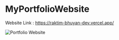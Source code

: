 # MyPortfolioWebsite
 Website Link : https://raktim-bhuyan-dev.vercel.app/
 
![Portfolio Website](https://github.com/Raktim-Bhuyan/MyPortfolioWebsite/assets/87324609/79046aae-fbd0-45c1-8019-fec90db7e1a2)
